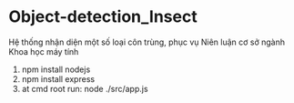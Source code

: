 # Object-detection_Insect
Hệ thống nhận diện một số loại côn trùng, phục vụ Niên luận cơ sở ngành Khoa học máy tính
1. npm install nodejs
2. npm install express
3. at cmd root run: node ./src/app.js
